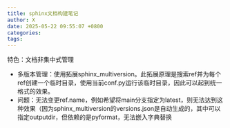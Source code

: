 ```yaml
---
title: sphinx文档构建笔记
author: X
date: 2025-05-22 09:55:07 +0800
categories: 
tags:
---
```

特色：文档非集中式管理
- 多版本管理：使用拓展sphinx_multiversion。此拓展原理是搜索ref并为每个ref创建一个临时目录，使用当前conf.py运行该临时目录，因此可以起到统一格式的效果。
- 问题：无法变更ref.name，例如希望将main分支指定为latest，则无法达到这种效果（因为sphinx_multiversion的versions.json是自动生成的，其中可以指定outputdir，但依赖的是pyformat，无法嵌入字典替换